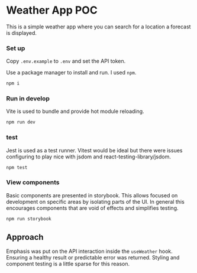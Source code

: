 # Weather App POC

This is a simple weather app where you can search for a location a forecast is displayed.

### Set up

Copy `.env.example` to `.env` and set the API token.

Use a package manager to install and run. I used `npm`.

```bash
npm i
```

### Run in develop

Vite is used to bundle and provide hot module reloading.

```bash
npm run dev
```

### test

Jest is used as a test runner. Vitest would be ideal but there were issues configuring to play nice with jsdom and react-testing-library/jsdom.

```bash
npm test
```

### View components

Basic components are presented in storybook. This allows focused on development on specific areas by isolating parts of the UI. In general this encourages components that are void of effects and simplifies testing.

```bash
npm run storybook
```

## Approach

Emphasis was put on the API interaction inside the `useWeather` hook. Ensuring a healthy result or predictable error was returned. Styling and component testing is a little sparse for this reason.

